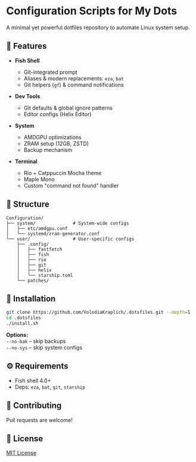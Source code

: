# Configuration Scripts for My Dots

A minimal yet powerful dotfiles repository to automate Linux system setup.

## 🌟 Features

- **Fish Shell**
  - Git-integrated prompt
  - Aliases & modern replacements: `eza`, `bat`
  - Git helpers (`gf`) & command notifications

- **Dev Tools**
  - Git defaults & global ignore patterns
  - Editor configs (Helix Editor)

- **System**
  - AMDGPU optimizations
  - ZRAM setup (12GB, ZSTD)
  - Backup mechanism

- **Terminal**
  - Rio + Catppuccin Mocha theme
  - Maple Mono
  - Custom "command not found" handler

## 📁 Structure

```
Configuration/
├── system/              # System-wide configs
│   ├── etc/amdgpu.conf
│   └── systemd/zram-generator.conf
└── user/                # User-specific configs
    ├── .config/
    │   ├── fastfetch
    │   ├── fish
    │   ├── rio
    │   ├── git
    │   ├── helix
    │   └── starship.toml
    └── patches/
```

## 🚀 Installation

```bash
git clone https://github.com/VolodiaKraplich/.dotsfiles.git --depth=1
cd .dotsfiles
./install.sh
```

**Options:**  
`--no-bak` – skip backups  
`--no-sys` – skip system configs

## ⚙️ Requirements

- Fish shell 4.0+
- Deps: `eza`, `bat`, `git`, `starship`

## 🤝 Contributing
Pull requests are welcome!

## 📝 License

[MIT License](./LICENSE)
